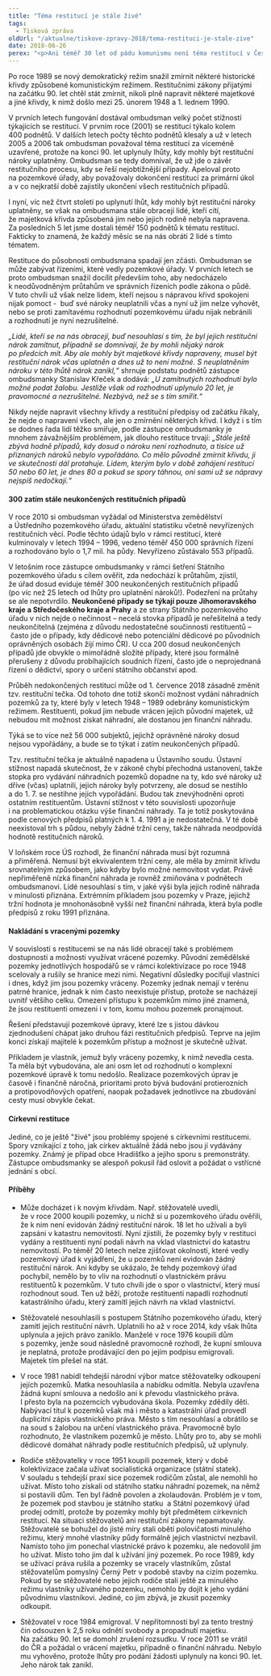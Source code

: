 ```yaml
---
title: "Téma restitucí je stále živé"
tags:
  - Tisková zpráva
oldUrl: "/aktualne/tiskove-zpravy-2018/tema-restituci-je-stale-zive"
date: 2018-06-26
perex: "<p>Ani téměř 30 let od pádu komunismu není téma restitucí v České republice skončeno. Na ombudsmana se stále obracejí lidé o pomoc a radu, jak dosáhnout nápravy majetkových křivd. Pro většinu z nich už je ale pozdě.</p>"
---
```


<!-- imported from the old website -->

<p>Po roce 1989 se nový demokratický režim snažil zmírnit některé historické křivdy způsobené komunistickým režimem. Restitučními zákony přijatými na začátku 90. let chtěl stát zmírnit, nikoli plně napravit některé majetkové a jiné křivdy, k nimž došlo mezi 25. únorem 1948 a 1. lednem 1990. </p> <p>V prvních letech fungování dostával ombudsman velký počet stížností týkajících se restitucí. V prvním roce (2001) se restitucí týkalo kolem 400 podnětů. V dalších letech počty těchto podnětů klesaly a už v letech 2005 a 2006 tak ombudsman považoval téma restitucí za víceméně uzavřené, protože na konci 90. let uplynuly lhůty, kdy mohly být restituční nároky uplatněny. Ombudsman se tedy domníval, že už jde o závěr restitučního procesu, kdy se řeší nejobtížnější případy. Apeloval proto na pozemkové úřady, aby považovaly dokončení restitucí za primární úkol a v co nejkratší době zajistily ukončení všech restitučních případů.</p> <p>I nyní, víc než čtvrt století po uplynutí lhůt, kdy mohly být restituční nároky uplatněny, se však na ombudsmana stále obracejí lidé, kteří cítí, že majetková křivda způsobená jim nebo jejich rodině nebyla napravena. Za posledních 5 let jsme dostali téměř 150 podnětů k tématu restitucí. Fakticky to znamená, že každý měsíc se na nás obrátí 2 lidé s tímto tématem.</p> <p>Restituce do působnosti ombudsmana spadají jen zčásti. Ombudsman se může zabývat řízeními, které vedly pozemkové úřady. V prvních letech se proto ombudsman snažil docílit především toho, aby nedocházelo k neodůvodněným průtahům ve správních řízeních podle zákona o půdě. V tuto chvíli už však nelze lidem, kteří nejsou s nápravou křivd spokojeni nijak pomoct -  buď své nároky neuplatnili včas a nyní už jim nelze vyhovět, nebo se proti zamítavému rozhodnutí pozemkovému úřadu nijak nebránili a rozhodnutí je nyní nezrušitelné.</p> <p><i>„Lidé, kteří se na nás obracejí, buď nesouhlasí s tím, že byl jejich restituční nárok zamítnut, případně se domnívají, že by mohli nějaký nárok po předcích mít. Aby ale mohly být majetkové křivdy napraveny, musel být restituční nárok včas uplatněn a dnes už to není možné. S neuplatněním nároku v této lhůtě nárok zanikl,“</i> shrnuje podstatu podnětů zástupce ombudsmanky Stanislav Křeček a dodává: <i>„U zamítnutých rozhodnutí bylo možné podat žalobu. Jestliže však od rozhodnutí uplynulo 20 let, je pravomocné a nezrušitelné. Nezbývá, než se s tím smířit.“</i></p> <p>Nikdy nejde napravit všechny křivdy a restituční předpisy od začátku říkaly, že nejde o napravení všech, ale jen o zmírnění některých křivd. I když i s tím se dodnes řada lidí těžko smiřuje, podle zástupce ombudsmanky je mnohem závažnějším problémem, jak dlouho restituce trvají: <i>„Stále ještě zbývá hodně případů, kdy dosud o nároku není rozhodnuto, a tisíce už přiznaných nároků nebylo vypořádáno. Co mělo původně zmírnit křivdu, ji ve skutečnosti dál protahuje. Lidem, kterým bylo v době zahájení restitucí 50 nebo 60 let, je dnes 80 a pokud se spory táhnou, oni sami už se nápravy nejspíš nedočkají.“</i></p> <h4>300 zatím stále neukončených restitučních případů</h4> <p>V roce 2010 si ombudsman vyžádal od Ministerstva zemědělství a Ústředního pozemkového úřadu, aktuální statistiku včetně nevyřízených restitučních věcí. Podle těchto údajů bylo v rámci restitucí, které kulminovaly v letech 1994 &ndash; 1996, vedeno téměř 450 000 správních řízení a rozhodováno bylo o 1,7 mil. ha půdy. Nevyřízeno zůstávalo 553 případů. </p> <p>V letošním roce zástupce ombudsmanky v rámci šetření Státního pozemkového úřadu s cílem ověřit, zda nedochází k průtahům, zjistil, že úřad dosud eviduje téměř 300 neukončených restitučních případů (po víc než 25 letech od lhůty pro uplatnění nároků!). Podezření na průtahy se ale nepotvrdilo. <b>Neukončené případy se týkají pouze Jihomoravského kraje a Středočeského kraje a Prahy</b> a ze strany Státního pozemkového úřadu v nich nejde o nečinnost &ndash; necelá stovka případů je neřešitelná a tedy neukončitelná (zejména z důvodu nedostatečné součinnosti restituentů &ndash; často jde o případy, kdy dědicové nebo potenciální dědicové po původních oprávněných osobách žijí mimo ČR). U cca 200 dosud neukončených případů jde obvykle o mimořádně složité případy, které jsou formálně přerušeny z důvodu probíhajících soudních řízení, často jde o neprojednaná řízení o dědictví, spory o určení státního občanství apod. </p> <p>Průběh nedokončených restitucí může od 1. července 2018 zásadně změnit tzv. restituční tečka. Od tohoto dne totiž skončí možnost vydání náhradních pozemků za ty, které byly v letech 1948 &ndash; 1989 odebrány komunistickým režimem. Restituenti, pokud jim nebude vrácen jejich původní majetek, už nebudou mít možnost získat náhradní, ale dostanou jen finanční náhradu.</p> <p>Týká se to více než 56 000 subjektů, jejichž oprávněné nároky dosud nejsou vypořádány, a bude se to týkat i zatím neukončených případů.</p> <p>Tzv. restituční tečka je aktuálně napadena u Ústavního soudu. Ústavní stížnost napadá skutečnost, že v zákoně chybí přechodná ustanovení, takže stopka pro vydávání náhradních pozemků dopadne na ty, kdo své nároky už dříve (včas) uplatnili, jejich nároky byly potvrzeny, ale dosud se nestihlo a do 1. 7. se nestihne jejich vypořádání. Budou tak znevýhodněni oproti ostatním restituentům. Ústavní stížnost v této souvislosti upozorňuje i na problematickou otázku výše finanční náhrady. Ta je totiž poskytována podle cenových předpisů platných k 1. 4. 1991 a je nedostatečná. V té době neexistoval trh s půdou, nebyly žádné tržní ceny, takže náhrada neodpovídá hodnotě restitučních nároků. </p> <p>V loňském roce ÚS rozhodl, že finanční náhrada musí být rozumná a přiměřená. Nemusí být ekvivalentem tržní ceny, ale měla by zmírnit křivdu srovnatelným způsobem, jako kdyby bylo možné nemovitost vydat. Právě nepřiměřeně nízká finanční náhrada je rovněž zmiňována v podnětech ombudsmanovi. Lidé nesouhlasí s tím, v jaké výši byla jejich rodině náhrada v minulosti přiznána. Extrémním příkladem jsou pozemky v Praze, jejichž tržní hodnota je mnohonásobně vyšší než finanční náhrada, která byla podle předpisů z roku 1991 přiznána.</p> <h4>Nakládání s vracenými pozemky</h4> <p>V souvislosti s restitucemi se na nás lidé obracejí také s problémem dostupnosti a možnosti využívat vrácené pozemky. Původní zemědělské pozemky jednotlivých hospodářů se v rámci kolektivizace po roce 1948 scelovaly a rušily se hranice mezi nimi. Negativní důsledky pociťují vlastníci i dnes, když jim jsou pozemky vráceny. Pozemky jednak nemají v terénu patrné hranice, jednak k nim často neexistuje přístup, protože se nacházejí uvnitř většího celku. Omezení přístupu k pozemkům mimo jiné znamená, že jsou restituenti omezeni i v tom, komu mohou pozemek pronajmout.</p> <p>Řešení představují pozemkové úpravy, které lze s jistou dávkou zjednodušení chápat jako druhou fázi restitučních předpisů. Teprve na jejím konci získají majitelé k pozemkům přístup a možnost je skutečně užívat. </p> <p>Příkladem je vlastník, jemuž byly vráceny pozemky, k nimž nevedla cesta. Ta měla být vybudována, ale ani osm let od rozhodnutí o komplexní pozemkové úpravě k tomu nedošlo. Realizace pozemkových úprav je časově i finančně náročná, prioritami proto bývá budování protierozních a protipovodňových opatření, naopak požadavek jednotlivce na zbudování cesty musí obvykle čekat. </p> <h4>Církevní restituce</h4> <p>Jediné, co je ještě &quot;živé&quot; jsou problémy spojené s církevními restitucemi. Spory vznikající z toho, jak církev aktuálně žádá nebo jsou jí vydávány pozemky. Známý je případ obce Hradišťko a jejího sporu s premonstráty. Zástupce ombudsmanky se alespoň pokusil řád oslovit a požádat o vstřícné jednání s obcí. </p> <h4>Příběhy</h4><ul><li>Může docházet i k novým křivdám. Např. stěžovatelé uvedli, že v roce 2000 koupili pozemky, u nichž si u pozemkového úřadu ověřili, že k nim není evidován žádný restituční nárok. 18 let ho užívali a byli zapsáni v katastru nemovitostí. Nyní zjistili, že pozemky byly v restituci vydány a restituenti nyní podali návrh na vklad vlastnictví do katastru nemovitostí. Po téměř 20 letech nelze zjišťovat okolnosti, které vedly pozemkový úřad k vyjádření, že u pozemků není evidován žádný restituční nárok. Ani kdyby se ukázalo, že tehdy pozemkový úřad pochybil, nemělo by to vliv na rozhodnutí o vlastnickém právu restituentů k pozemkům. V tuto chvíli jde o spor o vlastnictví, který musí rozhodnout soud. Ten už běží, protože restituenti napadli rozhodnutí katastrálního úřadu, který zamítl jejich návrh na vklad vlastnictví.</li></ul><ul><li>Stěžovatelé nesouhlasili s postupem Státního pozemkového úřadu, který zamítl jejich restituční návrh. Uplatnili ho až v roce 2014, kdy však lhůta uplynula a jejich právo zaniklo. Manželé v roce 1976 koupili dům s pozemky, jenže soud následně pravomocně rozhodl, že kupní smlouva je neplatná, protože prodávající den po jejím podpisu emigrovali. Majetek tím přešel na stát.</li></ul><ul><li>V roce 1981 nabídl tehdejší národní výbor matce stěžovatelky odkoupení jejích pozemků. Matka nesouhlasila a nabídku odmítla. Nebyla uzavřena žádná kupní smlouva a nedošlo ani k převodu vlastnického práva. I přesto byla na pozemcích vybudována škola. Pozemky zdědily děti. Nabývací titul k pozemků však má i město a katastrální úřad provedl duplicitní zápis vlastnického práva. Město s tím nesouhlasí a obrátilo se na soud s žalobou na určení vlastnického práva. Pravomocně bylo rozhodnuto, že vlastníkem pozemků je město. Lhůty pro to, aby se mohli dědicové domáhat náhrady podle restitučních předpisů, už uplynuly.</li></ul><ul><li>Rodiče stěžovatelky v roce 1951 koupili pozemek, který v době kolektivizace začala užívat socialistická organizace (státní statek). V souladu s tehdejší praxí sice pozemek rodičům zůstal, ale nemohli ho užívat. Místo toho získali od státního statku náhradní pozemek, na němž si postavili dům. Ten byl řádně povolen a zkolaudován. Problém je v tom, že pozemek pod stavbou je státního statku  a Státní pozemkový úřad prodej odmítl, protože by pozemky mohly být předmětem církevních restitucí. Na situaci stěžovatelů ani restituční zákony nepamatovaly. Stěžovatelé se bohužel do jisté míry stali obětí polovičatosti minulého režimu, který mnohé vlastníky půdy formálně jejich vlastnictví nezbavil. Namísto toho jim ponechal vlastnické právo k pozemku, ale nedovolil jim ho užívat. Místo toho jim dal k užívání jiný pozemek. Po roce 1989, kdy se užívací práva rušila a pozemky se vracely vlastníkům, zůstal stěžovatelům pomyslný Černý Petr v podobě stavby na cizím pozemku. Pokud by se stěžovatelé nebo jejich rodiče stali ještě za minulého režimu vlastníky užívaného pozemku, nemohlo by dojít k jeho vydání původnímu vlastníkovi. Jediné, co jim zbývá, je zkusit pozemky odkoupit.</li></ul><ul><li>Stěžovatel v roce 1984 emigroval. V nepřítomnosti byl za tento trestný čin odsouzen k 2,5 roku odnětí svobody a propadnutí majetku. Na začátku 90. let se domohl zrušení rozsudku. V roce 2011 se vrátil do ČR a požádal o vrácení majetku, případně o finanční náhradu. Nebylo mu vyhověno, protože lhůty pro podání žádosti uplynuly na konci 90. let. Jeho nárok tak zanikl.</li></ul><p></p><p></p>
